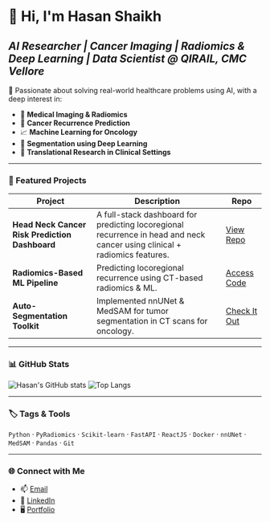 # 👋 Hi, I'm Hasan Shaikh  
*AI Researcher | Cancer Imaging | Radiomics & Deep Learning | Data Scientist @ QIRAIL, CMC Vellore*
---

🔬 Passionate about solving real-world healthcare problems using AI, with a deep interest in:
- 🧠 **Medical Imaging & Radiomics**
- 🧬 **Cancer Recurrence Prediction**
- 📈 **Machine Learning for Oncology**
- 🤖 **Segmentation using Deep Learning**
- 🧪 **Translational Research in Clinical Settings**

---

### 🚀 Featured Projects

| Project | Description | Repo |
|--------|-------------|------|
| **Head Neck Cancer Risk Prediction Dashboard** | A full-stack dashboard for predicting locoregional recurrence in head and neck cancer using clinical + radiomics features. | [View Repo](https://github.com/hash123shaikh/...) |
| **Radiomics-Based ML Pipeline** | Predicting locoregional recurrence using CT-based radiomics & ML. | [Access Code](https://github.com/hash123shaikh/...) |
| **Auto-Segmentation Toolkit** | Implemented nnUNet & MedSAM for tumor segmentation in CT scans for oncology. | [Check It Out](https://github.com/hash123shaikh/...) |

---

### 📊 GitHub Stats

![Hasan's GitHub stats](https://github-readme-stats.vercel.app/api?username=hash123shaikh&show_icons=true&theme=default)
![Top Langs](https://github-readme-stats.vercel.app/api/top-langs/?username=hash123shaikh&layout=compact)

---

### 🏷️ Tags & Tools
`Python` · `PyRadiomics` · `Scikit-learn` · `FastAPI` · `ReactJS` · `Docker` · `nnUNet` · `MedSAM` · `Pandas` · `Git`

---

### 🌐 Connect with Me
- 📫 [Email](hasanshaikh3198@gmail.com)
- 🔗 [LinkedIn](https://linkedin.com/in/hasann-shaikh)
- 🖥️ [Portfolio](https://yourwebsite.com)
